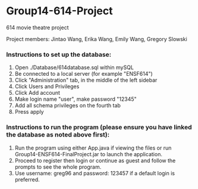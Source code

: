 # Group14-614-Project
614 movie theatre project

Project members: Jintao Wang, Erika Wang, Emily Wang, Gregory Slowski

### Instructions to set up the database: 
1. Open ./Database/614database.sql within mySQL
2. Be connected to a local server (for example "ENSF614")
3. Click "Administration" tab, in the middle of the left sidebar
4. Click Users and Privileges
5. Click Add account
6. Make login name "user", make password "12345"
7. Add all schema privileges on the fourth tab
8. Press apply

### Instructions to run the program (please ensure you have linked the database as noted above first): 
1. Run the program using either App.java if viewing the files or run Group14-ENSF614-FinalProject.jar to launch the application.
2. Proceed to register then login or continue as guest and follow the prompts to see the whole program. 
3. Use username: greg96 and password: 123457 if a default login is preferred.
